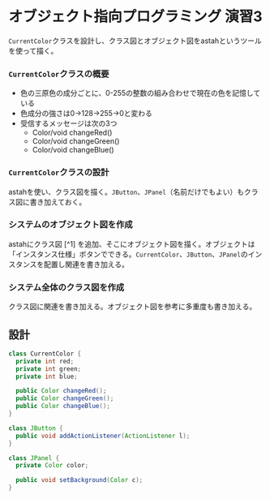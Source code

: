 # オブジェクト指向プログラミング 演習3

`CurrentColor`クラスを設計し、クラス図とオブジェクト図をastahというツールを使って描く。

### `CurrentColor`クラスの概要
* 色の三原色の成分ごとに、0-255の整数の組み合わせで現在の色を記憶している
* 色成分の強さは0→128→255→0と変わる
* 受信するメッセージは次の3つ
  * Color/void changeRed()
  * Color/void changeGreen()
  * Color/void changeBlue()

### `CurrentColor`クラスの設計
astahを使い、クラス図を描く。`JButton`、`JPanel`（名前だけでもよい）もクラス図に書き加えておく。

### システムのオブジェクト図を作成
astahにクラス図 [^1] を追加、そこにオブジェクト図を描く。オブジェクトは「インスタンス仕様」ボタンでできる。`CurrentColor`、`JButton`、`JPanel`のインスタンスを配置し関連を書き加える。

### システム全体のクラス図を作成
クラス図に関連を書き加える。オブジェクト図を参考に多重度も書き加える。


## 設計
```Java
class CurrentColor {
  private int red;
  private int green;
  private int blue;

  public Color changeRed();
  public Color changeGreen();
  public Color changeBlue();
}

class JButton {
  public void addActionListener(ActionListener l);
}

class JPanel {
  private Color color;

  public void setBackground(Color c);
}
```

[1]: astahではオブジェクト図もクラス図に描く
